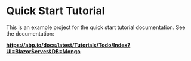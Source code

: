 # Quick Start Tutorial

This is an example project for the quick start tutorial documentation. See the documentation:

**https://abp.io/docs/latest/Tutorials/Todo/Index?UI=BlazorServer&DB=Mongo**